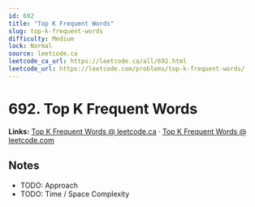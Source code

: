 ```yaml
--- 
id: 692
title: "Top K Frequent Words"
slug: top-k-frequent-words
difficulty: Medium
lock: Normal
source: leetcode.ca
leetcode_ca_url: https://leetcode.ca/all/692.html
leetcode_url: https://leetcode.com/problems/top-k-frequent-words/
---
```


# 692. Top K Frequent Words

**Links:** [Top K Frequent Words @ leetcode.ca](https://leetcode.ca/all/692.html) · [Top K Frequent Words @ leetcode.com](https://leetcode.com/problems/top-k-frequent-words/)

## Notes
- TODO: Approach
- TODO: Time / Space Complexity
